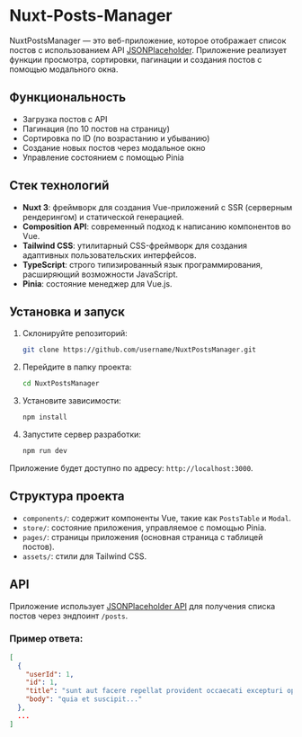 # Nuxt-Posts-Manager

   NuxtPostsManager — это веб-приложение, которое отображает список постов с использованием API [JSONPlaceholder](https://jsonplaceholder.typicode.com/). Приложение реализует функции просмотра, сортировки, пагинации и создания постов с помощью модального окна.

   ## Функциональность

   - Загрузка постов с API
   - Пагинация (по 10 постов на страницу)
   - Сортировка по ID (по возрастанию и убыванию)
   - Создание новых постов через модальное окно
   - Управление состоянием с помощью Pinia

   ## Стек технологий

   - **Nuxt 3**: фреймворк для создания Vue-приложений с SSR (серверным рендерингом) и статической генерацией.
   - **Composition API**: современный подход к написанию компонентов во Vue.
   - **Tailwind CSS**: утилитарный CSS-фреймворк для создания адаптивных пользовательских интерфейсов.
   - **TypeScript**: строго типизированный язык программирования, расширяющий возможности JavaScript.
   - **Pinia**: состояние менеджер для Vue.js.

   ## Установка и запуск

   1. Склонируйте репозиторий:
      ```bash
      git clone https://github.com/username/NuxtPostsManager.git
      ```

   2. Перейдите в папку проекта:
      ```bash
      cd NuxtPostsManager
      ```

   3. Установите зависимости:
      ```bash
      npm install
      ```

   4. Запустите сервер разработки:
      ```bash
      npm run dev
      ```

   Приложение будет доступно по адресу: `http://localhost:3000`.

   ## Структура проекта

   - `components/`: содержит компоненты Vue, такие как `PostsTable` и `Modal`.
   - `store/`: состояние приложения, управляемое с помощью Pinia.
   - `pages/`: страницы приложения (основная страница с таблицей постов).
   - `assets/`: стили для Tailwind CSS.

   ## API

   Приложение использует [JSONPlaceholder API](https://jsonplaceholder.typicode.com/) для получения списка постов через эндпоинт `/posts`.

   ### Пример ответа:

   ```json
   [
     {
       "userId": 1,
       "id": 1,
       "title": "sunt aut facere repellat provident occaecati excepturi optio reprehenderit",
       "body": "quia et suscipit..."
     },
     ...
   ]
   ```
